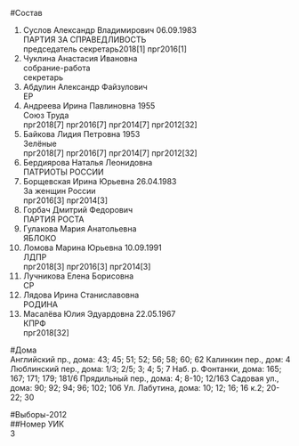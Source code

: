 #Состав  
1. Суслов Александр Владимирович 06.09.1983  
    ПАРТИЯ ЗА СПРАВЕДЛИВОСТЬ  
    председатель секретарь2018[1] прг2016[1]  
2. Чуклина Анастасия Ивановна  
    собрание-работа  
    секретарь  
3. Абдулин Александр Файзулович  
    ЕР  
4. Андреева Ирина Павлиновна 1955  
    Союз Труда  
    прг2018[7] прг2016[7] прг2014[7] прг2012[32]  
5. Байкова Лидия Петровна 1953  
    Зелёные  
    прг2018[7] прг2016[7] прг2014[7] прг2012[32]  
6. Бердиярова Наталья Леонидовна  
    ПАТРИОТЫ РОССИИ  
7. Борщевская Ирина Юрьевна 26.04.1983  
    За женщин России  
    прг2016[3] прг2014[3]  
8. Горбач Дмитрий Федорович  
    ПАРТИЯ РОСТА  
9. Гулакова Мария Анатольевна  
    ЯБЛОКО  
10. Ломова Марина Юрьевна 10.09.1991  
    ЛДПР  
    прг2018[3] прг2016[3] прг2014[3]  
11. Лучникова Елена Борисовна  
    СР  
12. Лядова Ирина Станиславовна  
    РОДИНА  
13. Масалёва Юлия Эдуардовна 22.05.1967  
    КПРФ  
    прг2018[32]  
  
#Дома  
Английский пр., дома: 43; 45; 51; 52; 56; 58; 60; 62 Калинкин пер., дом: 4 Люблинский пер., дома: 1/3; 2/5; 3; 4; 5; 7 Наб. р. Фонтанки, дома: 165; 167; 171; 179; 181/6 Прядильный пер., дома: 4; 8-10; 12/163 Садовая ул., дома: 90; 92; 94; 96; 102; 106 Ул. Лабутина, дома: 10; 12; 16; 16 к.2; 20-22; 30  
  
#Выборы-2012  
##Номер УИК  
3  
